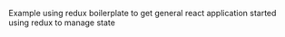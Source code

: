 Example using redux boilerplate to get general react application started using redux to manage state
